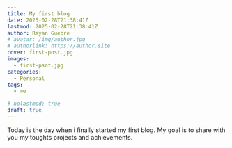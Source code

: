 ```yaml
---
title: My first blog
date: 2025-02-28T21:38:41Z
lastmod: 2025-02-28T21:38:41Z
author: Rayan Guebre
# avatar: /img/author.jpg
# authorlink: https://author.site
cover: first-post.jpg
images:
  - first-psot.jpg
categories:
  - Personal
tags:
  - me

# nolastmod: true
draft: true
---
```

Today is the day when i finally started my first blog. My goal is to share with you my toughts projects and achievements.
